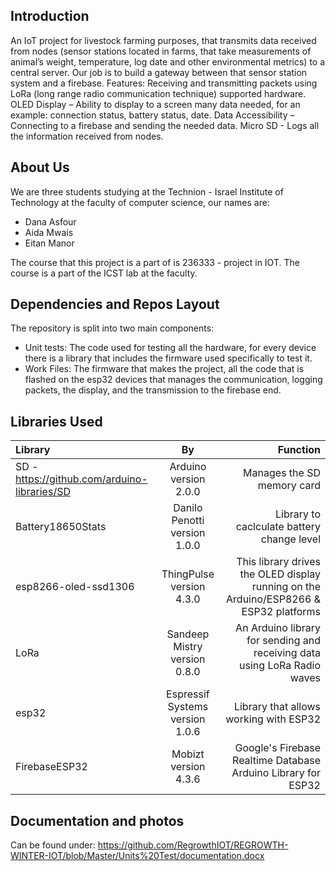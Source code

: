 ## Introduction

An IoT project for livestock farming purposes, that transmits data received from nodes (sensor stations located in farms, that take measurements of animal’s weight, temperature, log date and other environmental metrics) to a central server. Our job is to build a gateway between that sensor station system and a firebase.
Features: 
Receiving and transmitting packets using LoRa (long range radio communication technique) supported hardware. 
OLED Display – Ability to display to a screen many data needed, for an example: connection status, battery status, date. 
Data Accessibility – Connecting to a firebase and sending the needed data.
Micro SD - Logs all the information received from nodes. 


## About Us

We are three students studying at the Technion - Israel Institute of Technology at the faculty of computer science, our names are:
* Dana Asfour
* Aida Mwais 
* Eitan Manor

The course that this project is a part of is 236333 - project in IOT. The course is a part of the ICST lab at the faculty.


## Dependencies and Repos Layout 

The repository is split into two main components:

* Unit tests: The code used for testing all the hardware, for every device there is a library that includes the firmware used specifically to test it. 
* Work Files: The firmware that makes the project, all the code that is flashed on the esp32 devices that manages the communication, logging packets, the display, and the transmission to the firebase end.

## Libraries Used 

| Library | By | Function |
| :---         |     :---:      |          ---: |
|SD - https://github.com/arduino-libraries/SD  | Arduino version  2.0.0    | Manages the SD memory card    |
| Battery18650Stats    |   Danilo Penotti version 1.0.0   | Library to caclculate battery change level    |
| esp8266-oled-ssd1306    |   ThingPulse version 4.3.0  | This library drives the OLED display running on the Arduino/ESP8266 & ESP32 platforms |
| LoRa |   Sandeep Mistry version 0.8.0  | An Arduino library for sending and receiving data using LoRa Radio waves   |
| esp32  |   Espressif Systems version 1.0.6   | Library that allows working with ESP32  |
| FirebaseESP32 | Mobizt version 4.3.6 | Google's Firebase Realtime Database Arduino Library for ESP32 | 





## Documentation and photos 

Can be found under: https://github.com/RegrowthIOT/REGROWTH-WINTER-IOT/blob/Master/Units%20Test/documentation.docx
